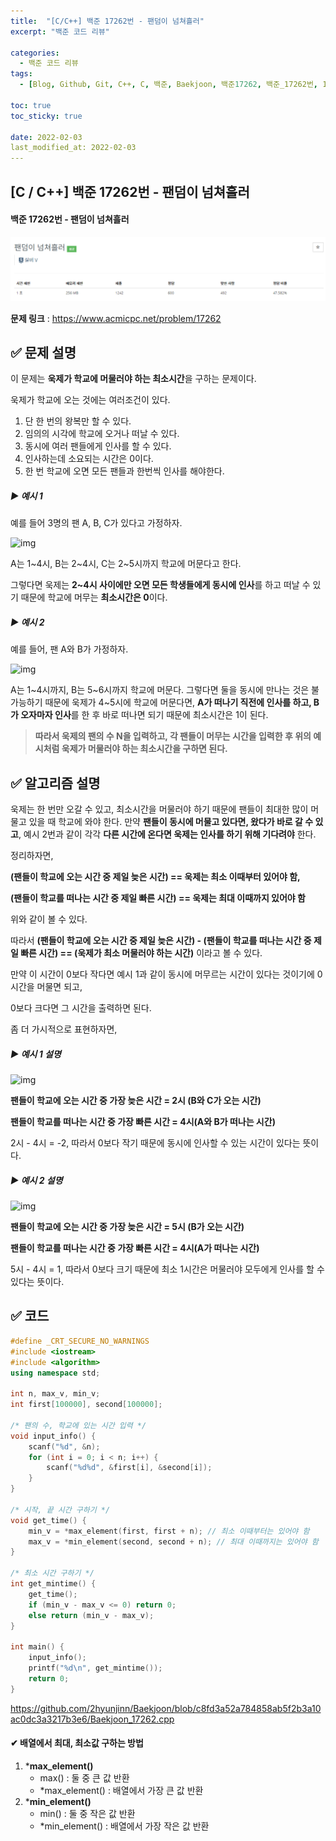 ```yaml
---
title:  "[C/C++] 백준 17262번 - 팬덤이 넘쳐흘러"
excerpt: "백준 코드 리뷰"

categories:
  - 백준 코드 리뷰
tags:
  - [Blog, Github, Git, C++, C, 백준, Baekjoon, 백준17262, 백준_17262번, 17262번, c++_17262, 17262_c++, c++_배열최대값, c++_배열최소값, *max_element(), *min_element()]

toc: true
toc_sticky: true

date: 2022-02-03
last_modified_at: 2022-02-03
---
```


## [C / C++] 백준 17262번 - 팬덤이 넘쳐흘러

#### 백준 17262번 - 팬덤이 넘쳐흘러

![17262](../images/2022-02-03-17262-posting/17262.png)

**문제 링크** : <https://www.acmicpc.net/problem/17262>



## ✅ 문제 설명

이 문제는 **욱제가 학교에 머물러야 하는 최소시간**을 구하는 문제이다.  

욱제가 학교에 오는 것에는 여러조건이 있다.

1. 단 한 번의 왕복만 할 수 있다.
2. 임의의 시각에 학교에 오거나 떠날 수 있다.
3. 동시에 여러 팬들에게 인사를 할 수 있다.
4. 인사하는데 소요되는 시간은 0이다.
5. 한 번 학교에 오면 모든 팬들과 한번씩 인사를 해야한다.



##### ▶ 예시 1

예를 들어 3명의 팬 A, B, C가 있다고 가정하자.

![img](https://upload.acmicpc.net/481b6e46-5c87-4a4b-affc-1115ace572ab/-/preview/)

A는 1~4시, B는 2~4시, C는 2~5시까지 학교에 머문다고 한다.

그렇다면 욱제는 **2~4시 사이에만 오면 모든 학생들에게 동시에 인사**를 하고 떠날 수 있기 때문에 학교에 머무는 **최소시간은 0**이다.



##### ▶ 예시 2

예를 들어, 팬 A와 B가 가정하자.

![img](https://upload.acmicpc.net/1b246d11-2548-47c6-8a59-b7f699af1c9c/-/preview/)

A는 1~4시까지, B는 5~6시까지 학교에 머문다. 그렇다면 둘을 동시에 만나는 것은 불가능하기 때문에 욱제가 4~5시에 학교에 머문다면,  **A가 떠나기 직전에 인사를 하고, B가 오자마자 인사**를 한 후 바로 떠나면 되기 때문에 최소시간은 1이 된다.



> **따라서 욱제의 팬의 수 N을 입력하고, 각 팬들이 머무는 시간을 입력한 후 위의 예시처럼 욱제가 머물러야 하는 최소시간을 구하면 된다.**





## ✅ 알고리즘 설명

욱제는 한 번만 오갈 수 있고, 최소시간을 머물러야 하기 때문에 팬들이 최대한 많이 머물고 있을 때 학교에 와야 한다. 만약 **팬들이 동시에 머물고 있다면, 왔다가 바로 갈 수 있고**, 예시 2번과 같이 각각 **다른 시간에 온다면 욱제는 인사를 하기 위해 기다려야** 한다.

정리하자면,

**(팬들이 학교에 오는 시간 중 제일 늦은 시간) == 욱제는 최소 이때부터 있어야 함,**

 **(팬들이 학교를 떠나는 시간 중 제일 빠른 시간) == 욱제는 최대 이때까지 있어야 함**

위와 같이 볼 수 있다.

따라서 **(팬들이 학교에 오는 시간 중 제일 늦은 시간) - (팬들이 학교를 떠나는 시간 중 제일 빠른 시간) == (욱제가 최소 머물러야 하는 시간)** 이라고 볼 수 있다. 

만약 이 시간이 0보다 작다면 예시 1과 같이 동시에 머무르는 시간이 있다는 것이기에 0시간을 머물면 되고,

0보다 크다면 그 시간을 출력하면 된다.



좀 더 가시적으로 표현하자면,

##### ▶ 예시 1 설명

![img](https://upload.acmicpc.net/481b6e46-5c87-4a4b-affc-1115ace572ab/-/preview/)

**팬들이 학교에 오는 시간 중 가장 늦은 시간 = 2시 (B와 C가 오는 시간)**

**팬들이 학교를 떠나는 시간 중 가장 빠른 시간 = 4시(A와 B가 떠나는 시간)**

2시 - 4시 = -2, 따라서 0보다 작기 때문에 동시에 인사할 수 있는 시간이 있다는 뜻이다.



##### ▶ 예시 2 설명

![img](https://upload.acmicpc.net/1b246d11-2548-47c6-8a59-b7f699af1c9c/-/preview/)

**팬들이 학교에 오는 시간 중 가장 늦은 시간 = 5시 (B가 오는 시간)**

**팬들이 학교를 떠나는 시간 중 가장 빠른 시간 = 4시(A가 떠나는 시간)**

5시 - 4시 = 1, 따라서 0보다 크기 때문에 최소 1시간은 머물러야 모두에게 인사를 할 수 있다는 뜻이다.





## ✅ 코드

```c++
#define _CRT_SECURE_NO_WARNINGS
#include <iostream>
#include <algorithm>
using namespace std;

int n, max_v, min_v;
int first[100000], second[100000];

/* 팬의 수, 학교에 있는 시간 입력 */
void input_info() {
	scanf("%d", &n);
	for (int i = 0; i < n; i++) {
		scanf("%d%d", &first[i], &second[i]);
	}
}

/* 시작, 끝 시간 구하기 */
void get_time() {
	min_v = *max_element(first, first + n); // 최소 이때부터는 있어야 함
	max_v = *min_element(second, second + n); // 최대 이때까지는 있어야 함
}

/* 최소 시간 구하기 */
int get_mintime() {
	get_time();
	if (min_v - max_v <= 0) return 0;
	else return (min_v - max_v);
}

int main() {
	input_info();
	printf("%d\n", get_mintime());
	return 0;
}
```

<https://github.com/2hyunjinn/Baekjoon/blob/c8fd3a52a784858ab5f2b3a10ac0dc3a3217b3e6/Baekjoon_17262.cpp>



#### ✔ 배열에서 최대, 최소값 구하는 방법

1. ***max_element()**
   * max() : 둘 중 큰 값 반환
   * *max_element() : 배열에서 가장 큰 값 반환
2. ***min_element()**
   * min() : 둘 중 작은 값 반환
   * *min_element() : 배열에서 가장 작은 값 반환
